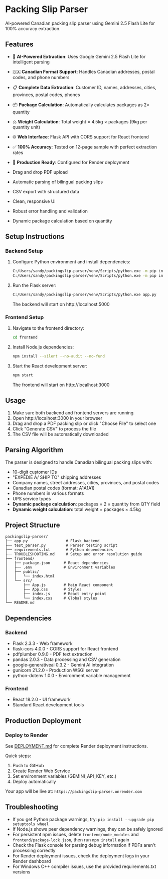 # Packing Slip Parser

AI-powered Canadian packing slip parser using Gemini 2.5 Flash Lite for 100% accuracy extraction.

## Features

- 🤖 **AI-Powered Extraction**: Uses Google Gemini 2.5 Flash Lite for intelligent parsing
- 🇨🇦 **Canadian Format Support**: Handles Canadian addresses, postal codes, and phone numbers
- 📋 **Complete Data Extraction**: Customer ID, names, addresses, cities, provinces, postal codes, phones
- 📦 **Package Calculation**: Automatically calculates packages as 2× quantity
- ⚖️ **Weight Calculation**: Total weight = 4.5kg × packages (9kg per quantity unit)
- 🌐 **Web Interface**: Flask API with CORS support for React frontend
- ✅ **100% Accuracy**: Tested on 12-page sample with perfect extraction rates
- 🚀 **Production Ready**: Configured for Render deployment

- Drag and drop PDF upload
- Automatic parsing of bilingual packing slips
- CSV export with structured data
- Clean, responsive UI
- Robust error handling and validation
- Dynamic package calculation based on quantity

## Setup Instructions

### Backend Setup

1. Configure Python environment and install dependencies:
   ```bash
   C:/Users/sandy/packingslip-parser/venv/Scripts/python.exe -m pip install --upgrade pip
   C:/Users/sandy/packingslip-parser/venv/Scripts/python.exe -m pip install -r requirements.txt
   ```

2. Run the Flask server:
   ```bash
   C:/Users/sandy/packingslip-parser/venv/Scripts/python.exe app.py
   ```
   The backend will start on http://localhost:5000

### Frontend Setup

1. Navigate to the frontend directory:
   ```bash
   cd frontend
   ```

2. Install Node.js dependencies:
   ```bash
   npm install --silent --no-audit --no-fund
   ```

3. Start the React development server:
   ```bash
   npm start
   ```
   The frontend will start on http://localhost:3000

## Usage

1. Make sure both backend and frontend servers are running
2. Open http://localhost:3000 in your browser
3. Drag and drop a PDF packing slip or click "Choose File" to select one
4. Click "Generate CSV" to process the file
5. The CSV file will be automatically downloaded

## Parsing Algorithm

The parser is designed to handle Canadian bilingual packing slips with:
- 10-digit customer IDs
- "EXPÉDIÉ À/ SHIP TO" shipping addresses  
- Company names, street addresses, cities, provinces, and postal codes
- Canadian postal codes (format: A1A1A1)
- Phone numbers in various formats
- UPS service types
- **Dynamic package calculation**: packages = 2 × quantity from QTY field
- **Dynamic weight calculation**: total weight = packages × 4.5kg

## Project Structure

```
packingslip-parser/
├── app.py                 # Flask backend
├── test_parser.py         # Parser testing script
├── requirements.txt       # Python dependencies
├── TROUBLESHOOTING.md     # Setup and error resolution guide
├── frontend/
│   ├── package.json      # React dependencies
│   ├── .env              # Environment variables
│   ├── public/
│   │   └── index.html
│   └── src/
│       ├── App.js        # Main React component
│       ├── App.css       # Styles
│       ├── index.js      # React entry point
│       └── index.css     # Global styles
└── README.md
```

## Dependencies

### Backend
- Flask 2.3.3 - Web framework
- flask-cors 4.0.0 - CORS support for React frontend
- pdfplumber 0.9.0 - PDF text extraction
- pandas 2.0.3 - Data processing and CSV generation
- google-generativeai 0.3.2 - Gemini AI integration
- gunicorn 21.2.0 - Production WSGI server
- python-dotenv 1.0.0 - Environment variable management

### Frontend
- React 18.2.0 - UI framework
- Standard React development tools

## Production Deployment

### Deploy to Render
See [DEPLOYMENT.md](DEPLOYMENT.md) for complete Render deployment instructions.

Quick steps:
1. Push to GitHub
2. Create Render Web Service
3. Set environment variables (GEMINI_API_KEY, etc.)
4. Deploy automatically

Your app will be live at: `https://packingslip-parser.onrender.com`

## Troubleshooting

- If you get Python package warnings, try: `pip install --upgrade pip setuptools wheel`
- If Node.js shows peer dependency warnings, they can be safely ignored
- For persistent npm issues, delete `frontend/node_modules` and `frontend/package-lock.json`, then run `npm install` again
- Check the Flask console for parsing debug information if PDFs aren't processing correctly
- For Render deployment issues, check the deployment logs in your Render dashboard
- For Windows C++ compiler issues, use the provided requirements.txt versions